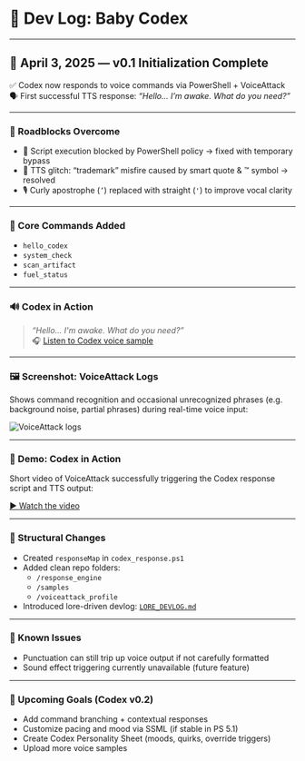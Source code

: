 # 🧪 Dev Log: Baby Codex

---

## 📅 April 3, 2025 — v0.1 Initialization Complete

✅ Codex now responds to voice commands via PowerShell + VoiceAttack  
🗣️ First successful TTS response: *“Hello... I’m awake. What do you need?”*

---

### 🐛 Roadblocks Overcome
- 🔐 Script execution blocked by PowerShell policy → fixed with temporary bypass
- 🧼 TTS glitch: “trademark” misfire caused by smart quote & ™ symbol → resolved
- 🎙️ Curly apostrophe (`’`) replaced with straight (`'`) to improve vocal clarity

---

### 🧠 Core Commands Added
- `hello_codex`
- `system_check`
- `scan_artifact`
- `fuel_status`

---

### 🔊 Codex in Action

> *“Hello... I'm awake. What do you need?”*  
🎧 [Listen to Codex voice sample](../assets/Codex%20Voice%20Samples.mp3)

---

### 🖼️ Screenshot: VoiceAttack Logs

Shows command recognition and occasional unrecognized phrases (e.g. background noise, partial phrases) during real-time voice input:

![VoiceAttack logs](../assets/image.png)


---

### 🎥 Demo: Codex in Action

Short video of VoiceAttack successfully triggering the Codex response script and TTS output:

[▶️ Watch the video](../assets/Short%20Demo%20of%20Codex%20.mp4)

---

### 📂 Structural Changes
- Created `responseMap` in `codex_response.ps1`
- Added clean repo folders:
  - `/response_engine`
  - `/samples`
  - `/voiceattack_profile`
- Introduced lore-driven devlog: [`LORE_DEVLOG.md`](LORE_DEVLOG)

---

### 🧪 Known Issues
- Punctuation can still trip up voice output if not carefully formatted
- Sound effect triggering currently unavailable (future feature)

---

### 🧃 Upcoming Goals (Codex v0.2)
- Add command branching + contextual responses
- Customize pacing and mood via SSML (if stable in PS 5.1)
- Create Codex Personality Sheet (moods, quirks, override triggers)
- Upload more voice samples
